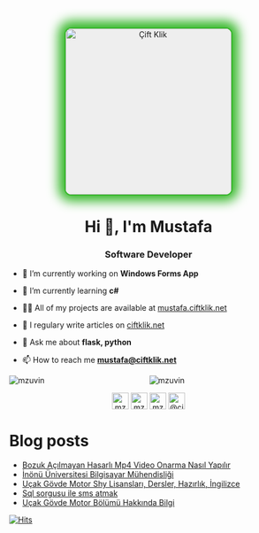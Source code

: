 <p align="center"><img alt="Çift Klik" id="Header1_headerimg" src="https://1.bp.blogspot.com/-Yt10--IbQDE/WrDM3Hj2z-I/AAAAAAAAAWM/GZg_i5ul_5MZnEpF69ce_wcKWYSKvCIaQCK4BGAYYCw/s1200/logo-ciftklik.net.png" style="heigth: 100px; display: block;border: 2px solid #35b729!important;max-width: 100%;verticalalign: middle;border: 0;background: #eee;border-radius: 12px; width:300px;  box-shadow: 0px -1px 20px 11px #35b729;"></p>
<h1 align="center">Hi 👋, I'm Mustafa</h1>
<h3 align="center">Software Developer</h3>

- 🔭 I’m currently working on **Windows Forms App**

- 🌱 I’m currently learning **c#**

- 👨‍💻 All of my projects are available at [mustafa.ciftklik.net](https://mustafa.ciftklik.net)

- 📝 I regulary write articles on [ciftklik.net](https://ciftklik.net)

- 💬 Ask me about **flask, python**

- 📫 How to reach me **mustafa@ciftklik.net**


<p align="center">
  
  <img align="left" src="https://github-readme-stats.vercel.app/api/top-langs/?username=mzuvin&layout=compact&theme=radical" alt="mzuvin" />
  <img align="center" src="https://github-readme-stats.vercel.app/api?username=mzuvin&show_icons=true&theme=radical" alt="mzuvin" />
</p>


<p align="center">
<a href="https://twitter.com/mzuvin" target="blank"><img align="center" src="https://cdn.jsdelivr.net/npm/simple-icons@3.0.1/icons/twitter.svg" alt="mzuvin" height="30" width="30" /></a>
<a href="https://linkedin.com/in/mzuvin" target="blank"><img align="center" src="https://cdn.jsdelivr.net/npm/simple-icons@3.0.1/icons/linkedin.svg" alt="mzuvin" height="30" width="30" /></a>
<a href="https://instagram.com/mzuvin" target="blank"><img align="center" src="https://cdn.jsdelivr.net/npm/simple-icons@3.0.1/icons/instagram.svg" alt="mzuvin" height="30" width="30" /></a>
<a href="https://medium.com/@ciftklik" target="blank"><img align="center" src="https://cdn.jsdelivr.net/npm/simple-icons@3.0.1/icons/medium.svg" alt="@ciftklik" height="30" width="30" /></a>
</p>

# Blog posts

<!-- BLOG-POST-LIST:START -->
- [Bozuk Açılmayan Hasarlı Mp4 Video Onarma Nasıl Yapılır](https://www.ciftklik.net/2020/09/bozuk-acilmayan-hasarli-mp4-video-onarma.html)
- [İnönü Üniversitesi Bilgisayar Mühendisliği](https://www.ciftklik.net/2020/08/inonu-universitesi-bilgisayar-muhendisligi.html)
- [Uçak Gövde Motor Shy Lisansları, Dersler, Hazırlık, İngilizce](https://www.ciftklik.net/2020/08/ucak-govde-motor-shy-lisanslari.html)
- [Sql sorgusu ile sms atmak](https://www.ciftklik.net/2020/06/sql-sorgusu-ile-sms-atmak.html)
- [Uçak Gövde Motor Bölümü Hakkında Bilgi](https://www.ciftklik.net/2020/05/ucak-govde-motor-bolumu-hakkinda-bilgi.html)
<!-- BLOG-POST-LIST:END -->


[![Hits](https://hits.seeyoufarm.com/api/count/incr/badge.svg?url=https%3A%2F%2Fgithub.com%2Fmzuvin%2Fmzuvin)]()
